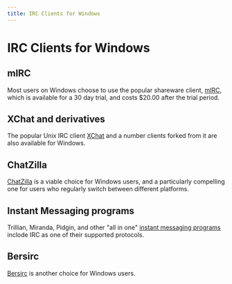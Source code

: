 ```yaml
---
title: IRC Clients for Windows
---
```


# IRC Clients for Windows


## mIRC
Most users on Windows choose to use the popular shareware client, [mIRC](/irchelp/clients/windows/mirc/), which is available for a 30 day trial, and costs $20.00 after the trial period. 

## XChat and derivatives
The popular Unix IRC client [XChat](/irchelp/clients/windows/xchat.html) and a number clients forked from it are also available for Windows.

## ChatZilla
[ChatZilla](/irchelp/clients/cross/chatzilla.html) is a viable choice for Windows users, and a particularly compelling one for users who regularly switch between different platforms. 

## Instant Messaging programs

Trillian, Miranda, Pidgin, and other "all in one" [instant messaging programs](/irchelp/clients/windows/instantmessage.html) inclode IRC as one of their supported protocols.

## Bersirc
[Bersirc](/irchelp/clients/windows/bersirc.html) is another choice for Windows users. 
